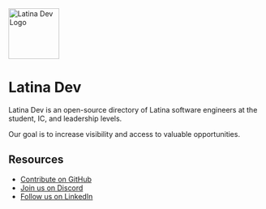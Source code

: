 <img src="https://user-images.githubusercontent.com/4284691/222790188-761fb50d-4ce7-41ee-af8e-5ec948e6e39b.png" width="100" alt="Latina Dev Logo">

# Latina Dev

Latina Dev is an open-source directory of Latina software engineers at the student, IC, and leadership levels. 

Our goal is to increase visibility and access to valuable opportunities.

## Resources

- [Contribute on GitHub](https://github.com/Latina-Dev/latina-dev)
- [Join us on Discord](https://discord.gg/xzHDhxsQAQ)
- [Follow us on LinkedIn](https://www.linkedin.com/company/latina-dev/)
